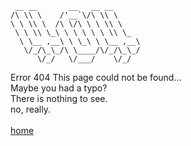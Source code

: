      __ __       __   __ __      
    /\ \\ \    /'__`\/\ \\ \     
    \ \ \\ \  /\ \/\ \ \ \\ \    
     \ \ \\ \_\ \ \ \ \ \ \\ \_  
      \ \__ ,__\ \ \_\ \ \__ ,__\
       \/_/\_\_/\ \____/\/_/\_\_/
          \/_/   \/___/    \/_/  
<colorred>Error 404<clear> This page could not be found...\
Maybe you had a typo?\
There is nothing to see.\
no, really.\
\
[home](/home)
